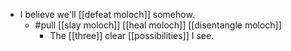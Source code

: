 - I believe we'll [[defeat moloch]] somehow.
  - #pull [[slay moloch]] [[heal moloch]] [[disentangle moloch]]
    - The [[three]] clear [[possibilities]] I see.
